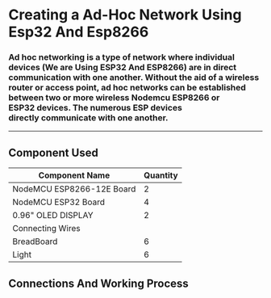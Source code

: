 # Creating a Ad-Hoc Network Using Esp32 And Esp8266
### Ad hoc networking is a type of network where individual devices (We are Using ESP32 And ESP8266) are in direct communication with one another. Without the aid of a wireless router or access point, ad hoc networks can be established between two or more wireless Nodemcu ESP8266 or ESP32 devices. The numerous ESP devices directly communicate with one another.
---
## Component Used


| **Component Name**        | **Quantity** |
|---------------------------|--------------|
| NodeMCU ESP8266-12E Board | 2            |
| NodeMCU ESP32 Board       | 4            |
| 0.96" OLED DISPLAY        | 2            |
| Connecting Wires          |              |
| BreadBoard                | 6            |
| Light                     | 6            |



## Connections And Working Process 
